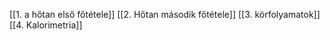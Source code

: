 [[1. a hőtan első főtétele]]
[[2. Hőtan második főtétele]]
[[3. körfolyamatok]]
[[4. Kalorimetria]]


